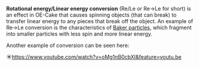 **Rotational energy/Linear energy conversion** (Re/Le or Re->Le for short) is an effect in OE-Cake that causes spinning objects (that can break) to transfer linear energy to any pieces that break off the object.
An example of Re->Le conversion is the characteristics of [Baker particles](/Baker-Bertrand%20particle.md "Baker-Bertrand particle"), which fragment into smaller particles with less spin and more linear energy.

Another example of conversion can be seen here:

☀https://www.youtube.com/watch?v=oMg1nB0cbXI&feature=youtu.be
